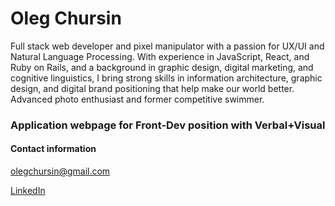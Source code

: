 # Oleg Chursin
Full stack web developer and pixel manipulator with a passion for UX/UI and Natural Language Processing. With experience in JavaScript, React, and Ruby on Rails, and a background in graphic design, digital marketing, and cognitive linguistics, I bring strong skills in information architecture, graphic design, and digital brand positioning that help make our world better. Advanced photo enthusiast and former competitive swimmer.

### Application webpage for Front-Dev position with Verbal+Visual

#### Contact information
olegchursin@gmail.com

[LinkedIn](https://www.linkedin.com/in/olegchursin/)
